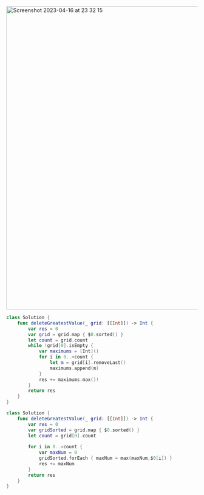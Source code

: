 <img width="800" alt="Screenshot 2023-04-16 at 23 32 15" src="https://user-images.githubusercontent.com/73763976/232346354-60d41de4-171e-461f-a944-428d6302ba2c.png">

```swift
class Solution {
    func deleteGreatestValue(_ grid: [[Int]]) -> Int {
        var res = 0
        var grid = grid.map { $0.sorted() }
        let count = grid.count
        while !grid[0].isEmpty { 
            var maximums = [Int]()
            for i in 0..<count { 
                let m = grid[i].removeLast()
                maximums.append(m)
            }
            res += maximums.max()!
        }
        return res
    }
}
```
```swift
class Solution {
    func deleteGreatestValue(_ grid: [[Int]]) -> Int {
        var res = 0
        var gridSorted = grid.map { $0.sorted() }
        let count = grid[0].count
        
        for i in 0..<count {
            var maxNum = 0
            gridSorted.forEach { maxNum = max(maxNum,$0[i]) }
            res += maxNum
        }
        return res
    }
}
```
